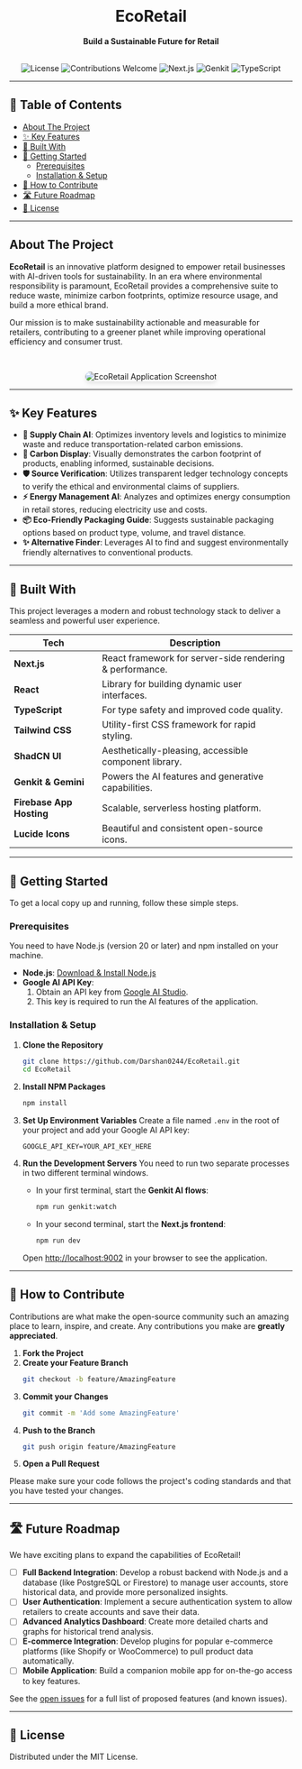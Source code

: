 <div align="center">
  <br />
  <h1 align="center">EcoRetail</h1>
  <p align="center">
    <strong>Build a Sustainable Future for Retail</strong>
  </p>
  <br />
</div>

<div align="center">
  <!-- Badges -->
  <img src="https://img.shields.io/badge/license-MIT-blue.svg" alt="License">
  <img src="https://img.shields.io/badge/contributions-welcome-brightgreen.svg?style=flat" alt="Contributions Welcome">
  <img src="https://img.shields.io/badge/Next.js-15.0-black?logo=next.js" alt="Next.js">
  <img src="https://img.shields.io/badge/Genkit-1.13-blueviolet?logo=google-cloud" alt="Genkit">
  <img src="https://img.shields.io/badge/TypeScript-5.x-blue?logo=typescript" alt="TypeScript">
</div>

---

## 📖 Table of Contents

- [About The Project](#about-the-project)
- [✨ Key Features](#-key-features)
- [🚀 Built With](#-built-with)
- [🏁 Getting Started](#-getting-started)
  - [Prerequisites](#prerequisites)
  - [Installation & Setup](#installation--setup)
- [🤝 How to Contribute](#-how-to-contribute)
- [🛣️ Future Roadmap](#️-future-roadmap)
- [📜 License](#-license)

---

## About The Project

**EcoRetail** is an innovative platform designed to empower retail businesses with AI-driven tools for sustainability. In an era where environmental responsibility is paramount, EcoRetail provides a comprehensive suite to reduce waste, minimize carbon footprints, optimize resource usage, and build a more ethical brand.

Our mission is to make sustainability actionable and measurable for retailers, contributing to a greener planet while improving operational efficiency and consumer trust.

<br>
<p align="center">
  <img src="https://placehold.co/800x450.png" alt="EcoRetail Application Screenshot" data-ai-hint="dashboard application" style="border-radius: 10px; box-shadow: 0 4px 8px rgba(0,0,0,0.1);">
</p>

---

## ✨ Key Features

-   **🚛 Supply Chain AI**: Optimizes inventory levels and logistics to minimize waste and reduce transportation-related carbon emissions.
-   **🌿 Carbon Display**: Visually demonstrates the carbon footprint of products, enabling informed, sustainable decisions.
-   **🛡️ Source Verification**: Utilizes transparent ledger technology concepts to verify the ethical and environmental claims of suppliers.
-   **⚡ Energy Management AI**: Analyzes and optimizes energy consumption in retail stores, reducing electricity use and costs.
-   **📦 Eco-Friendly Packaging Guide**: Suggests sustainable packaging options based on product type, volume, and travel distance.
-   **✨ Alternative Finder**: Leverages AI to find and suggest environmentally friendly alternatives to conventional products.

---

## 🚀 Built With

This project leverages a modern and robust technology stack to deliver a seamless and powerful user experience.

| Tech                  | Description                                            |
| --------------------- | ------------------------------------------------------ |
| **Next.js**           | React framework for server-side rendering & performance. |
| **React**             | Library for building dynamic user interfaces.          |
| **TypeScript**        | For type safety and improved code quality.             |
| **Tailwind CSS**      | Utility-first CSS framework for rapid styling.         |
| **ShadCN UI**         | Aesthetically-pleasing, accessible component library.  |
| **Genkit & Gemini**   | Powers the AI features and generative capabilities.    |
| **Firebase App Hosting** | Scalable, serverless hosting platform.                 |
| **Lucide Icons**      | Beautiful and consistent open-source icons.            |

---

## 🏁 Getting Started

To get a local copy up and running, follow these simple steps.

### Prerequisites

You need to have Node.js (version 20 or later) and npm installed on your machine.

-   **Node.js**: [Download & Install Node.js](https://nodejs.org/en/download/)
-   **Google AI API Key**:
    1.  Obtain an API key from [Google AI Studio](https://aistudio.google.com/app/apikey).
    2.  This key is required to run the AI features of the application.

### Installation & Setup

1.  **Clone the Repository**
    ```sh
    git clone https://github.com/Darshan0244/EcoRetail.git
    cd EcoRetail
    ```
2.  **Install NPM Packages**
    ```sh
    npm install
    ```
3.  **Set Up Environment Variables**
    Create a file named `.env` in the root of your project and add your Google AI API key:
    ```env
    GOOGLE_API_KEY=YOUR_API_KEY_HERE
    ```
4.  **Run the Development Servers**
    You need to run two separate processes in two different terminal windows.

    -   In your first terminal, start the **Genkit AI flows**:
        ```sh
        npm run genkit:watch
        ```
    -   In your second terminal, start the **Next.js frontend**:
        ```sh
        npm run dev
        ```

    Open [http://localhost:9002](http://localhost:9002) in your browser to see the application.

---

## 🤝 How to Contribute

Contributions are what make the open-source community such an amazing place to learn, inspire, and create. Any contributions you make are **greatly appreciated**.

1.  **Fork the Project**
2.  **Create your Feature Branch**
    ```sh
    git checkout -b feature/AmazingFeature
    ```
3.  **Commit your Changes**
    ```sh
    git commit -m 'Add some AmazingFeature'
    ```
4.  **Push to the Branch**
    ```sh
    git push origin feature/AmazingFeature
    ```
5.  **Open a Pull Request**

Please make sure your code follows the project's coding standards and that you have tested your changes.

---

## 🛣️ Future Roadmap

We have exciting plans to expand the capabilities of EcoRetail!

-   [ ] **Full Backend Integration**: Develop a robust backend with Node.js and a database (like PostgreSQL or Firestore) to manage user accounts, store historical data, and provide more personalized insights.
-   [ ] **User Authentication**: Implement a secure authentication system to allow retailers to create accounts and save their data.
-   [ ] **Advanced Analytics Dashboard**: Create more detailed charts and graphs for historical trend analysis.
-   [ ] **E-commerce Integration**: Develop plugins for popular e-commerce platforms (like Shopify or WooCommerce) to pull product data automatically.
-   [ ] **Mobile Application**: Build a companion mobile app for on-the-go access to key features.

See the [open issues](https://github.com/Darshan0244/EcoRetail/issues) for a full list of proposed features (and known issues).

---

## 📜 License

Distributed under the MIT License.
